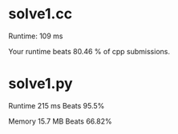 # solve1.cc

Runtime: 109 ms

Your runtime beats 80.46 % of cpp submissions.

# solve1.py

Runtime 215 ms Beats 95.5%

Memory 15.7 MB Beats 66.82%
